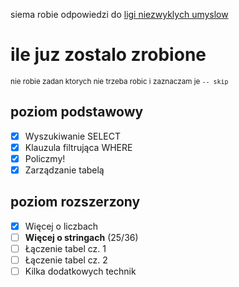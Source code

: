 siema robie odpowiedzi do [ligi niezwyklych umyslow](https://www.lnu.org.pl/)

# ile juz zostalo zrobione

<sup>nie robie zadan ktorych nie trzeba robic i zaznaczam je `-- skip`</sup>

## poziom podstawowy

- [x] Wyszukiwanie SELECT
- [x] Klauzula filtrująca WHERE
- [x] Policzmy!
- [x] Zarządzanie tabelą

## poziom rozszerzony

- [x] Więcej o liczbach
- [ ] **Więcej o stringach** (25/36)
- [ ] Łączenie tabel cz. 1
- [ ] Łączenie tabel cz. 2
- [ ] Kilka dodatkowych technik
